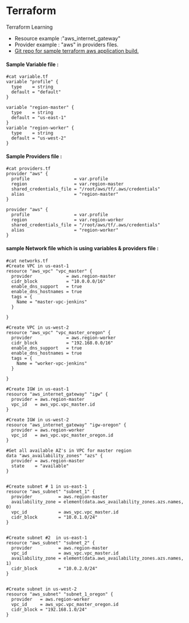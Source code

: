 # Terraform
Terraform Learning
- Resource example :"aws_internet_gateway"
- Provider example : "aws" in providers files.
- [Git repo for sample terraform aws application build.](https://github.com/linuxacademy/content-deploying-to-aws-ansible-terraform/tree/master/iam_policies)

#### Sample Variable file :
```
#cat variable.tf
variable "profile" {
  type    = string
  default = "default"
}

variable "region-master" {
  type    = string
  default = "us-east-1"
}
variable "region-worker" {
  type    = string
  default = "us-west-2"
}

```

#### Sample Providers file :
```
#cat providers.tf
provider "aws" {
  profile                 = var.profile
  region                  = var.region-master
  shared_credentials_file = "/root/aws/tf/.aws/credentials"
  alias                   = "region-master"
}

provider "aws" {
  profile                 = var.profile
  region                  = var.region-worker
  shared_credentials_file = "/root/aws/tf/.aws/credentials"
  alias                   = "region-worker"
}
```

#### sample Network file which is using variables & providers file :
```
#cat networks.tf
#Create VPC in us-east-1
resource "aws_vpc" "vpc_master" {
  provider             = aws.region-master
  cidr_block           = "10.0.0.0/16"
  enable_dns_support   = true
  enable_dns_hostnames = true
  tags = {
    Name = "master-vpc-jenkins"
  }

}

#Create VPC in us-west-2
resource "aws_vpc" "vpc_master_oregon" {
  provider             = aws.region-worker
  cidr_block           = "192.168.0.0/16"
  enable_dns_support   = true
  enable_dns_hostnames = true
  tags = {
    Name = "worker-vpc-jenkins"
  }

}

#Create IGW in us-east-1
resource "aws_internet_gateway" "igw" {
  provider = aws.region-master
  vpc_id   = aws_vpc.vpc_master.id
}

#Create IGW in us-west-2
resource "aws_internet_gateway" "igw-oregon" {
  provider = aws.region-worker
  vpc_id   = aws_vpc.vpc_master_oregon.id
}

#Get all available AZ's in VPC for master region
data "aws_availability_zones" "azs" {
  provider = aws.region-master
  state    = "available"
}


#Create subnet # 1 in us-east-1
resource "aws_subnet" "subnet_1" {
  provider          = aws.region-master
  availability_zone = element(data.aws_availability_zones.azs.names, 0)
  vpc_id            = aws_vpc.vpc_master.id
  cidr_block        = "10.0.1.0/24"
}


#Create subnet #2  in us-east-1
resource "aws_subnet" "subnet_2" {
  provider          = aws.region-master
  vpc_id            = aws_vpc.vpc_master.id
  availability_zone = element(data.aws_availability_zones.azs.names, 1)
  cidr_block        = "10.0.2.0/24"
}


#Create subnet in us-west-2
resource "aws_subnet" "subnet_1_oregon" {
  provider   = aws.region-worker
  vpc_id     = aws_vpc.vpc_master_oregon.id
  cidr_block = "192.168.1.0/24"
}
```
